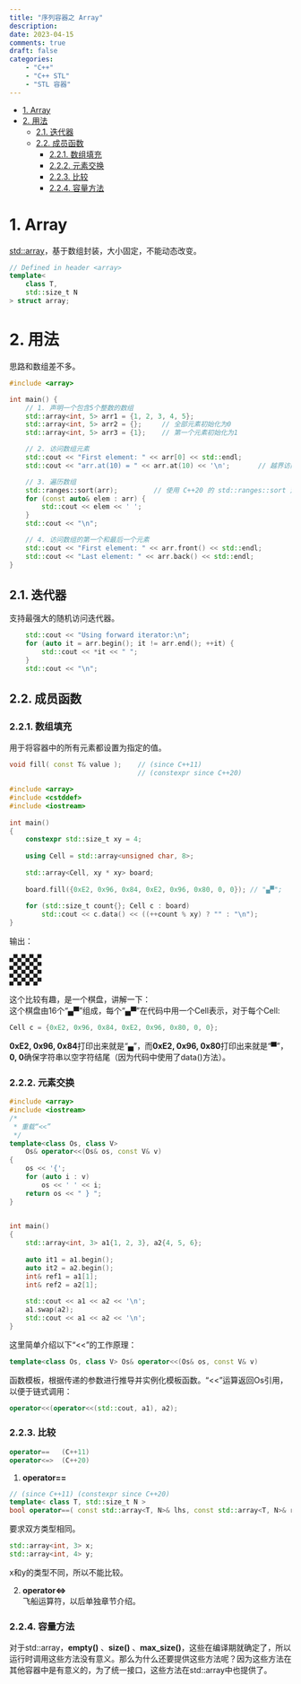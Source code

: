```yaml
---
title: "序列容器之 Array"
description: 
date: 2023-04-15
comments: true
draft: false
categories:
    - "C++"
    - "C++ STL"
    - "STL 容器"
---
```


- [1. Array](#1-array)
- [2. 用法](#2-用法)
    - [2.1. 迭代器](#21-迭代器)
    - [2.2. 成员函数](#22-成员函数)
        - [2.2.1. 数组填充](#221-数组填充)
        - [2.2.2. 元素交换](#222-元素交换)
        - [2.2.3. 比较](#223-比较)
        - [2.2.4. 容量方法](#224-容量方法)


# 1. Array
[std::array](https://en.cppreference.com/w/cpp/container/array.html)，基于数组封装，大小固定，不能动态改变。    
```cpp
// Defined in header <array>
template<
    class T,
    std::size_t N
> struct array;
```

# 2. 用法
思路和数组差不多。    
```cpp
#include <array>

int main() {
    // 1. 声明一个包含5个整数的数组
    std::array<int, 5> arr1 = {1, 2, 3, 4, 5};
    std::array<int, 5> arr2 = {};     // 全部元素初始化为0
    std::array<int, 5> arr3 = {1};    // 第一个元素初始化为1

    // 2. 访问数组元素
    std::cout << "First element: " << arr[0] << std::endl;
    std::cout << "arr.at(10) = " << arr.at(10) << '\n';       // 越界访问会崩溃

    // 3. 遍历数组
    std::ranges::sort(arr);         // 使用 C++20 的 std::ranges::sort 对 std::array 排序
    for (const auto& elem : arr) {
        std::cout << elem << ' ';
    }
    std::cout << "\n";

    // 4. 访问数组的第一个和最后一个元素
    std::cout << "First element: " << arr.front() << std::endl;
    std::cout << "Last element: " << arr.back() << std::endl;
}
```


## 2.1. 迭代器
支持最强大的随机访问迭代器。
```cpp
    std::cout << "Using forward iterator:\n";
    for (auto it = arr.begin(); it != arr.end(); ++it) {
        std::cout << *it << " ";
    }
    std::cout << "\n";
```

## 2.2. 成员函数
### 2.2.1. 数组填充
用于将容器中的所有元素都设置为指定的值。
```cpp
void fill( const T& value );    // (since C++11)
                                // (constexpr since C++20)
```

```cpp
#include <array>
#include <cstddef>
#include <iostream>
 
int main()
{
    constexpr std::size_t xy = 4;
 
    using Cell = std::array<unsigned char, 8>;
 
    std::array<Cell, xy * xy> board;
 
    board.fill({0xE2, 0x96, 0x84, 0xE2, 0x96, 0x80, 0, 0}); // "▄▀";
 
    for (std::size_t count{}; Cell c : board)
        std::cout << c.data() << ((++count % xy) ? "" : "\n");
}
```
输出：    
```
▄▀▄▀▄▀▄▀
▄▀▄▀▄▀▄▀
▄▀▄▀▄▀▄▀
▄▀▄▀▄▀▄▀
```
这个比较有趣，是一个棋盘，讲解一下：   
这个棋盘由16个“▄▀”组成，每个“▄▀”在代码中用一个Cell表示，对于每个Cell:   
```cpp
Cell c = {0xE2, 0x96, 0x84, 0xE2, 0x96, 0x80, 0, 0};
```
**0xE2, 0x96, 0x84**打印出来就是“▄”，而**0xE2, 0x96, 0x80**打印出来就是“▀”， **0, 0**确保字符串以空字符结尾（因为代码中使用了data()方法）。   


### 2.2.2. 元素交换
```cpp
#include <array>
#include <iostream>
/* 
 * 重载“<<” 
 */
template<class Os, class V> 
    Os& operator<<(Os& os, const V& v)
{
    os << '{';
    for (auto i : v)
        os << ' ' << i;
    return os << " } ";
}
 

int main()
{
    std::array<int, 3> a1{1, 2, 3}, a2{4, 5, 6};
 
    auto it1 = a1.begin();
    auto it2 = a2.begin();
    int& ref1 = a1[1];
    int& ref2 = a2[1];
 
    std::cout << a1 << a2 << '\n';
    a1.swap(a2);
    std::cout << a1 << a2 << '\n';
}
```
这里简单介绍以下“<<”的工作原理：   
```cpp
template<class Os, class V> Os& operator<<(Os& os, const V& v)
```
函数模板，根据传递的参数进行推导并实例化模板函数。“<<”运算返回Os引用，以便于链式调用：    
```cpp
operator<<(operator<<(std::cout, a1), a2);
```

### 2.2.3. 比较
```cpp
operator==   (C++11)
operator<=>  (C++20)
```

1. **operator==**
```cpp
// (since C++11) (constexpr since C++20)
template< class T, std::size_t N >
bool operator==( const std::array<T, N>& lhs, const std::array<T, N>& rhs ); 
```
要求双方类型相同。
```cpp
std::array<int, 3> x;
std::array<int, 4> y;
```
x和y的类型不同，所以不能比较。  

2. **operator<=>**  
飞船运算符，以后单独章节介绍。   


### 2.2.4. 容量方法
对于std::array，**empty()** 、**size()** 、**max_size()**，这些在编译期就确定了，所以运行时调用这些方法没有意义。那么为什么还要提供这些方法呢？因为这些方法在其他容器中是有意义的，为了统一接口，这些方法在std::array中也提供了。